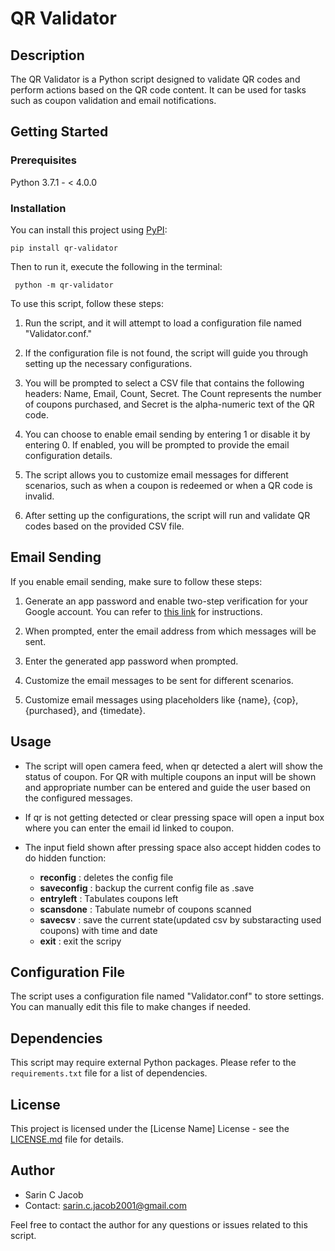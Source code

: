 # QR Validator

## Description

The QR Validator is a Python script designed to validate QR codes and perform actions based on the QR code content. It can be used for tasks such as coupon validation and email notifications.

## Getting Started
### Prerequisites
Python 3.7.1 - < 4.0.0
### Installation
You can install this project using [PyPI](https://pypi.org/project/qr-validator/):
```
pip install qr-validator
```
Then to run it, execute the following in the terminal:
```
 python -m qr-validator
```


To use this script, follow these steps:

1. Run the script, and it will attempt to load a configuration file named "Validator.conf."

2. If the configuration file is not found, the script will guide you through setting up the necessary configurations.

3. You will be prompted to select a CSV file that contains the following headers: Name, Email, Count, Secret. The Count represents the number of coupons purchased, and Secret is the alpha-numeric text of the QR code.

4. You can choose to enable email sending by entering 1 or disable it by entering 0. If enabled, you will be prompted to provide the email configuration details.

5. The script allows you to customize email messages for different scenarios, such as when a coupon is redeemed or when a QR code is invalid.

6. After setting up the configurations, the script will run and validate QR codes based on the provided CSV file.

## Email Sending

If you enable email sending, make sure to follow these steps:

1. Generate an app password and enable two-step verification for your Google account. You can refer to [this link](https://www.febooti.com/products/automation-workshop/tutorials/enable-google-app-passwords-for-smtp.html) for instructions.

2. When prompted, enter the email address from which messages will be sent.

3. Enter the generated app password when prompted.

4. Customize the email messages to be sent for different scenarios.
5. Customize email messages using placeholders like {name}, {cop}, {purchased}, and {timedate}.

## Usage

- The script will open camera feed, when qr detected a alert will show the status of coupon. For QR with multiple coupons an input will be shown and appropriate number can be entered and guide the user based on the configured messages.
- If qr is not getting detected or clear pressing space will open a input box where you can enter the email id linked to coupon.

- The input field shown after pressing space also accept hidden codes to do hidden function:
    - **reconfig** : deletes the config file  
    - **saveconfig** : backup the current config file as .save
    - **entryleft** : Tabulates coupons left
    - **scansdone** : Tabulate numebr of coupons scanned 
    - **savecsv** : save the current state(updated csv by substaracting used coupons) with time and date
    - **exit** : exit the scripy
## Configuration File

The script uses a configuration file named "Validator.conf" to store settings. You can manually edit this file to make changes if needed.

## Dependencies

This script may require external Python packages. Please refer to the `requirements.txt` file for a list of dependencies.

## License

This project is licensed under the [License Name] License - see the [LICENSE.md](LICENSE.md) file for details.

## Author

- Sarin C Jacob
- Contact: sarin.c.jacob2001@gmail.com

Feel free to contact the author for any questions or issues related to this script.

